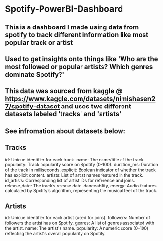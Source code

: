 # Spotify-PowerBI-Dashboard
## This is a dashboard I made using data from spotify to track different information like most popular track or artist
## Used to get insights onto things like 'Who are the most followed or popular artists? Which genres dominate Spotify?'
## This data was sourced from kaggle @ https://www.kaggle.com/datasets/nimishasen27/spotify-dataset and uses two different datasets labeled 'tracks' and 'artists'
## See infromation about datasets below:


## Tracks
id: Unique identifier for each track.
name: The name/title of the track.
popularity: Track popularity score on Spotify (0–100).
duration_ms: Duration of the track in milliseconds.
explicit: Boolean indicator of whether the track has explicit content.
artists: List of artist names featured in the track.
id_artists: Corresponding list of artist IDs for reference and joins.
release_date: The track’s release date.
danceability, energy: Audio features calculated by Spotify’s algorithm, representing the musical feel of the track.

## Artists
id: Unique identifier for each artist (used for joins).
followers: Number of followers the artist has on Spotify.
genres: A list of genres associated with the artist.
name: The artist's name.
popularity: A numeric score (0–100) reflecting the artist's overall popularity on Spotify.
